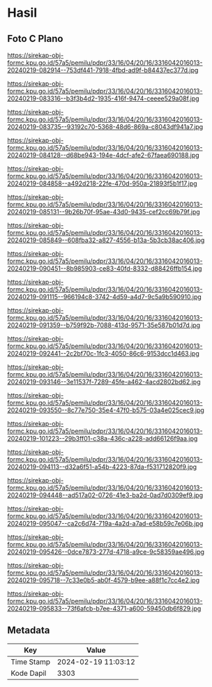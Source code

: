 # Hasil

## Foto C Plano

https://sirekap-obj-formc.kpu.go.id/57a5/pemilu/pdpr/33/16/04/20/16/3316042016013-20240219-082914--753df441-7918-4fbd-ad9f-b84437ec377d.jpg

https://sirekap-obj-formc.kpu.go.id/57a5/pemilu/pdpr/33/16/04/20/16/3316042016013-20240219-083316--b3f3b4d2-1935-416f-9474-ceeee529a08f.jpg

https://sirekap-obj-formc.kpu.go.id/57a5/pemilu/pdpr/33/16/04/20/16/3316042016013-20240219-083735--93192c70-5368-48d6-869a-c8043df941a7.jpg

https://sirekap-obj-formc.kpu.go.id/57a5/pemilu/pdpr/33/16/04/20/16/3316042016013-20240219-084128--d68be943-194e-4dcf-afe2-67faea690188.jpg

https://sirekap-obj-formc.kpu.go.id/57a5/pemilu/pdpr/33/16/04/20/16/3316042016013-20240219-084858--a492d218-22fe-470d-950a-21893f5b1f17.jpg

https://sirekap-obj-formc.kpu.go.id/57a5/pemilu/pdpr/33/16/04/20/16/3316042016013-20240219-085131--9b26b70f-95ae-43d0-9435-cef2cc69b79f.jpg

https://sirekap-obj-formc.kpu.go.id/57a5/pemilu/pdpr/33/16/04/20/16/3316042016013-20240219-085849--608fba32-a827-4556-b13a-5b3cb38ac406.jpg

https://sirekap-obj-formc.kpu.go.id/57a5/pemilu/pdpr/33/16/04/20/16/3316042016013-20240219-090451--8b985903-ce83-40fd-8332-d88426ffb154.jpg

https://sirekap-obj-formc.kpu.go.id/57a5/pemilu/pdpr/33/16/04/20/16/3316042016013-20240219-091115--966194c8-3742-4d59-a4d7-9c5a9b590910.jpg

https://sirekap-obj-formc.kpu.go.id/57a5/pemilu/pdpr/33/16/04/20/16/3316042016013-20240219-091359--b759f92b-7088-413d-9571-35e587b01d7d.jpg

https://sirekap-obj-formc.kpu.go.id/57a5/pemilu/pdpr/33/16/04/20/16/3316042016013-20240219-092441--2c2bf70c-1fc3-4050-86c6-9153dcc1d463.jpg

https://sirekap-obj-formc.kpu.go.id/57a5/pemilu/pdpr/33/16/04/20/16/3316042016013-20240219-093146--3e11537f-7289-45fe-a462-4acd2802bd62.jpg

https://sirekap-obj-formc.kpu.go.id/57a5/pemilu/pdpr/33/16/04/20/16/3316042016013-20240219-093550--8c77e750-35e4-47f0-b575-03a4e025cec9.jpg

https://sirekap-obj-formc.kpu.go.id/57a5/pemilu/pdpr/33/16/04/20/16/3316042016013-20240219-101223--29b3ff01-c38a-436c-a228-add66126f9aa.jpg

https://sirekap-obj-formc.kpu.go.id/57a5/pemilu/pdpr/33/16/04/20/16/3316042016013-20240219-094113--d32a6f51-a54b-4223-87da-f531712820f9.jpg

https://sirekap-obj-formc.kpu.go.id/57a5/pemilu/pdpr/33/16/04/20/16/3316042016013-20240219-094448--ad517a02-0726-41e3-ba2d-0ad7d0309ef9.jpg

https://sirekap-obj-formc.kpu.go.id/57a5/pemilu/pdpr/33/16/04/20/16/3316042016013-20240219-095047--ca2c6d74-719a-4a2d-a7ad-e58b59c7e06b.jpg

https://sirekap-obj-formc.kpu.go.id/57a5/pemilu/pdpr/33/16/04/20/16/3316042016013-20240219-095426--0dce7873-277d-4718-a9ce-9c58359ae496.jpg

https://sirekap-obj-formc.kpu.go.id/57a5/pemilu/pdpr/33/16/04/20/16/3316042016013-20240219-095718--7c33e0b5-ab0f-4579-b9ee-a88f1c7cc4e2.jpg

https://sirekap-obj-formc.kpu.go.id/57a5/pemilu/pdpr/33/16/04/20/16/3316042016013-20240219-095833--73f6afcb-b7ee-4371-a600-59450db6f829.jpg


## Metadata

| Key        | Value               |
| ---------- | ------------------- |
| Time Stamp | 2024-02-19 11:03:12 |
| Kode Dapil | 3303                |



